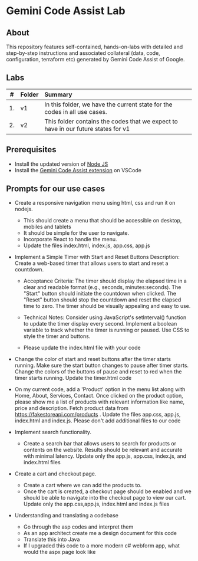 # Gemini Code Assist Lab

## About
This repository features self-contained, hands-on-labs with detailed and step-by-step instructions and associated collateral (data, code, configuration, terraform etc) generated by Gemini Code Assist of Google.

## Labs

| # | Folder | Summary |
| -- | :-- | :---
| 1. |v1 | In this folder, we have the current state for the codes in all use cases.| 
| 2. | v2| This folder contains the codes that we expect to have in our future states for v1| 

## Prerequisites
- Install the updated version of [Node JS](https://nodejs.org/en/download/package-manager)
- Install the [Gemini Code Assist extension](https://marketplace.visualstudio.com/items?itemName=GoogleCloudTools.cloudcode&ssr=false#overview) on VSCode

## Prompts for our use cases
- Create a responsive navigation menu using html, css and run it on nodejs.

  - This should create a menu that should be accessible on desktop, mobiles and tablets
  - It should be simple for the user to navigate.
  - Incorporate React to handle the menu.
  - Update the files index.html, index.js, app.css, app.js
- Implement a Simple Timer with Start and Reset Buttons Description: Create a web-based timer that allows users to start and reset a countdown.
  -  Acceptance Criteria: The timer should display the elapsed time in a clear and readable format (e.g., seconds, minutes:seconds). The "Start" button should initiate the countdown when clicked. The "Reset" button should stop the countdown and reset the elapsed time to zero. The timer should be visually appealing and easy to use.
  -  Technical   Notes: Consider using JavaScript's setInterval() function to update the timer display every second. Implement a boolean variable to track whether the timer is running or paused. Use CSS to style the timer and buttons.

  - Please update the index.html file with your code
- Change the color of start and reset buttons after the timer starts running. Make sure the start button changes to pause after timer starts. Change the colors of the buttons of pause and reset to red when the timer starts running. Update the timer.html code
- On my current code, add a 'Product' option in the menu list along with Home, About, Services, Contact. Once clicked on the product option, please show me a list of products with relevant information like name, price and description. Fetch product data from https://fakestoreapi.com/products . Update the files app.css, app.js, index.html and index.js. Please don't add additional files to our code
- Implement search functionality.

  - Create a search bar that allows users to search for products or contents on the website. Results should be relevant and accurate with minimal latency. Update only the app.js, app.css, index.js, and index.html files
- Create a cart and checkout page.

  - Create a cart where we can add the products to.
  - Once the cart is created, a checkout page should be enabled and we should be able to navigate into the checkout page to view our cart. Update only the app.css,app.js, index.html and index.js files

- Understanding and translating a codebase
  - Go through the asp codes and interpret them
  - As an app architect create me a design document for this code
  - Translate this into Java
  - If I upgraded this code to a more modern c# webform app, what would the aspx page look like


